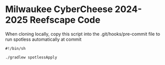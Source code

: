 # Milwaukee CyberCheese 2024-2025 Reefscape Code

When cloning locally, copy this script into the .git/hooks/pre-commit file to run spotless automatically at commit

```
#!/bin/sh

./gradlew spotlessApply
```
